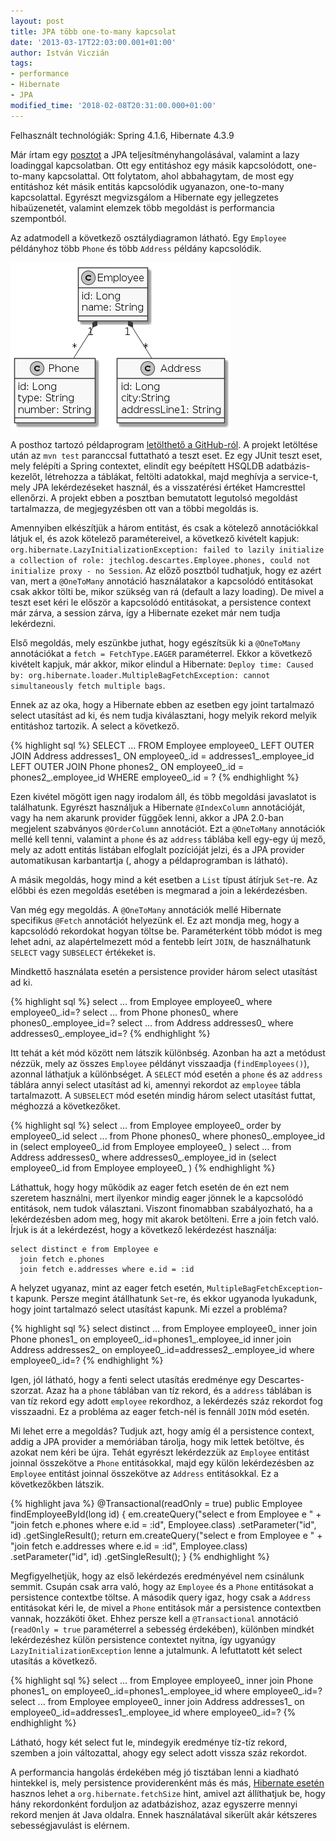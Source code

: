 ```yaml
---
layout: post
title: JPA több one-to-many kapcsolat
date: '2013-03-17T22:03:00.001+01:00'
author: István Viczián
tags:
- performance
- Hibernate
- JPA
modified_time: '2018-02-08T20:31:00.000+01:00'
---
```


Felhasznált technológiák: Spring 4.1.6, Hibernate 4.3.9

Már írtam egy [posztot](/2012/04/22/jpa-lazy-loading.html) a JPA
teljesítményhangolásával, valamint a lazy loadinggal kapcsolatban. Ott
egy entitáshoz egy másik kapcsolódott, one-to-many kapcsolattal. Ott
folytatom, ahol abbahagytam, de most egy entitáshoz két másik entitás
kapcsolódik ugyanazon, one-to-many kapcsolattal. Egyrészt megvizsgálom a
Hibernate egy jellegzetes hibaüzenetét, valamint elemzek több megoldást
is performancia szempontból.

Az adatmodell a következő osztálydiagramon látható. Egy `Employee`
példányhoz több `Phone` és több `Address` példány kapcsolódik.

![Osztálydiagram](/artifacts/posts/2013-03-17-jpa-tobb-one-to-many-kapcsolat/jpa-onetomany.png)

A posthoz tartozó példaprogram [letölthető a
GitHub-ról](https://github.com/vicziani/jtechlog-jpa-descartes). A
projekt letöltése után az `mvn test` paranccsal futtatható a teszt eset.
Ez egy JUnit teszt eset, mely felépíti a Spring contextet, elindít egy
beépített HSQLDB adatbázis-kezelőt, létrehozza a táblákat, feltölti
adatokkal, majd meghívja a service-t, mely JPA lekérdezéseket használ,
és a visszatérési értéket Hamcresttel ellenőrzi. A projekt ebben a
posztban bemutatott legutolsó megoldást tartalmazza, de megjegyzésben
ott van a többi megoldás is.

Amennyiben elkészítjük a három entitást, és csak a kötelező
annotációkkal látjuk el, és azok kötelező paramétereivel, a következő
kivételt kapjuk:
`org.hibernate.LazyInitializationException: failed to lazily initialize a collection of role: jtechlog.descartes.Employee.phones, could not initialize proxy - no Session`.
Az előző posztból tudhatjuk, hogy ez azért van, mert a `@OneToMany`
annotáció használatakor a kapcsolódó entitásokat csak akkor tölti be,
mikor szükség van rá (default a lazy loading). De mivel a teszt eset
kéri le először a kapcsolódó entitásokat, a persistence context már
zárva, a session zárva, így a Hibernate ezeket már nem tudja lekérdezni.

Első megoldás, mely eszünkbe juthat, hogy egészítsük ki a `@OneToMany`
annotációkat a `fetch = FetchType.EAGER` paraméterrel. Ekkor a következő
kivételt kapjuk, már akkor, mikor elindul a Hibernate:
`Deploy time: Caused by: org.hibernate.loader.MultipleBagFetchException: cannot simultaneously fetch multiple bags`.

Ennek az az oka, hogy a Hibernate ebben az esetben egy joint tartalmazó
select utasítást ad ki, és nem tudja kiválasztani, hogy melyik rekord
melyik entitáshoz tartozik. A select a következő.

{% highlight sql %}
SELECT ...
FROM Employee employee0_
LEFT OUTER JOIN Address addresses1_
  ON employee0_.id = addresses1_.employee_id
LEFT OUTER JOIN Phone phones2_
  ON employee0_.id = phones2_.employee_id
WHERE employee0_.id = ?
{% endhighlight %}

Ezen kivétel mögött igen nagy irodalom áll, és több megoldási javaslatot
is találhatunk. Egyrészt használjuk a Hibernate `@IndexColumn`
annotációját, vagy ha nem akarunk provider függőek lenni, akkor a JPA
2.0-ban megjelent szabványos `@OrderColumn` annotációt. Ezt a `@OneToMany`
annotációk mellé kell tenni, valamint a `phone` és az `address` táblába kell
egy-egy új mező, mely az adott entitás listában elfoglalt pozícióját
jelzi, és a JPA provider automatikusan karbantartja (, ahogy a
példaprogramban is látható).

A másik megoldás, hogy mind a két esetben a `List` típust átírjuk
`Set`-re. Az előbbi és ezen megoldás esetében is megmarad a join a
lekérdezésben.

Van még egy megoldás. A `@OneToMany` annotációk mellé Hibernate specifikus
`@Fetch` annotációt helyezünk el. Ez azt mondja meg, hogy a kapcsolódó
rekordokat hogyan töltse be. Paraméterként több módot is meg lehet adni,
az alapértelmezett mód a fentebb leírt `JOIN`, de használhatunk `SELECT`
vagy `SUBSELECT` értékeket is.

Mindkettő használata esetén a persistence provider három select
utasítást ad ki.

{% highlight sql %}
select ... from Employee employee0_ where employee0_.id=?
select ... from Phone phones0_ where phones0_.employee_id=?
select ... from Address addresses0_ where addresses0_.employee_id=?
{% endhighlight %}

Itt tehát a két mód között nem látszik különbség. Azonban ha azt a
metódust nézzük, mely az összes `Employee` példányt visszaadja
(`findEmployees()`), azonnal láthatjuk a különbséget. A `SELECT` mód esetén
a `phone` és az `address` táblára annyi select utasítást ad ki, amennyi
rekordot az `employee` tábla tartalmazott. A `SUBSELECT` mód esetén mindig
három select utasítást futtat, méghozzá a következőket.

{% highlight sql %}
select ... from Employee employee0_ order by employee0_.id
select ... from Phone phones0_
  where phones0_.employee_id
    in (select employee0_.id from Employee employee0_ )
select ... from Address addresses0_
  where addresses0_.employee_id
    in (select employee0_.id from Employee employee0_ )
{% endhighlight %}

Láthattuk, hogy hogy működik az eager fetch esetén de én ezt nem
szeretem használni, mert ilyenkor mindig eager jönnek le a kapcsolódó
entitások, nem tudok választani. Viszont finomabban szabályozható, ha a
lekérdezésben adom meg, hogy mit akarok betölteni. Erre a join fetch
való. Írjuk is át a lekérdezést, hogy a következő lekérdezést használja:

	select distinct e from Employee e
	  join fetch e.phones
	  join fetch e.addresses where e.id = :id


A helyzet ugyanaz, mint az eager fetch esetén,
`MultipleBagFetchException`-t kapunk. Persze megint átállhatunk `Set`-re,
és ekkor ugyanoda lyukadunk, hogy joint tartalmazó select utasítást
kapunk. Mi ezzel a probléma?

{% highlight sql %}
select distinct ... from Employee employee0_
  inner join Phone phones1_
    on employee0_.id=phones1_.employee_id
  inner join Address addresses2_
    on employee0_.id=addresses2_.employee_id
  where employee0_.id=?
{% endhighlight %}

Igen, jól látható, hogy a fenti select utasítás eredménye egy
Descartes-szorzat. Azaz ha a `phone` táblában van tíz rekord, és a `address`
táblában is van tíz rekord egy adott `employee` rekordhoz, a lekérdezés
száz rekordot fog visszaadni. Ez a probléma az eager fetch-nél is
fennáll `JOIN` mód esetén.

Mi lehet erre a megoldás? Tudjuk azt, hogy amíg él a persistence
context, addig a JPA provider a memóriában tárolja, hogy mik lettek
betöltve, és azokat nem kéri be újra. Tehát egyrészt lekérdezzük az
`Employee` entitást joinnal összekötve a `Phone` entitásokkal, majd egy
külön lekérdezésben az `Employee` entitást joinnal összekötve az `Address`
entitásokkal. Ez a következőkben látszik.

{% highlight java %}
@Transactional(readOnly = true)
public Employee findEmployeeById(long id) {
    em.createQuery("select e from Employee e " +
      "join fetch e.phones where e.id = :id", Employee.class)
        .setParameter("id", id)
        .getSingleResult();
    return em.createQuery("select e from Employee e " +
      "join fetch e.addresses where e.id = :id", Employee.class)
        .setParameter("id", id)
        .getSingleResult();
    }
{% endhighlight %}

Megfigyelhetjük, hogy az első lekérdezés eredményével nem csinálunk
semmit. Csupán csak arra való, hogy az `Employee` és a `Phone` entitásokat a
persistence contextbe töltse. A második query igaz, hogy csak a `Address`
entitásokat kéri le, de mivel a `Phone` entitások már a persistence
contextben vannak, hozzáköti őket. Ehhez persze kell a `@Transactional`
annotáció (`readOnly = true` paraméterrel a sebesség érdekében),
különben mindkét lekérdezéshez külön persistence contextet nyitna, így
ugyanúgy `LazyInitializationException` lenne a jutalmunk. A lefuttatott
két select utasítás a következő.

{% highlight sql %}
select ... from Employee employee0_
  inner join Phone phones1_
    on employee0_.id=phones1_.employee_id where employee0_.id=?
select ... from Employee employee0_
  inner join Address addresses1_
    on employee0_.id=addresses1_.employee_id where employee0_.id=?
{% endhighlight %}

Látható, hogy két select fut le, mindegyik eredménye tíz-tíz rekord,
szemben a join változattal, ahogy egy select adott vissza száz rekordot.

A performancia hangolás érdekében még jó tisztában lenni a kiadható
hintekkel is, mely persistence providerenként más és más, [Hibernate
esetén](http://docs.jboss.org/hibernate/stable/entitymanager/reference/en/html/objectstate.html#d0e1215)
hasznos lehet a `org.hibernate.fetchSize` hint, amivel azt állíthatjuk
be, hogy hány rekordonként forduljon az adatbázishoz, azaz egyszerre
mennyi rekord menjen át Java oldalra. Ennek használatával sikerült akár
kétszeres sebességjavulást is elérnem.
